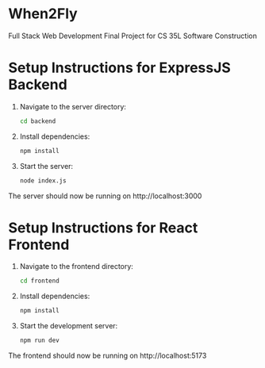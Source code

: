 # When2Fly
Full Stack Web Development Final Project for CS 35L Software Construction

# Setup Instructions for ExpressJS Backend
1. Navigate to the server directory:
    ```bash
    cd backend
    ```
2. Install dependencies:
    ```bash
    npm install
    ```
3. Start the server:
    ```bash
    node index.js
    ```

The server should now be running on http://localhost:3000

# Setup Instructions for React Frontend
1. Navigate to the frontend directory:
    ```bash
    cd frontend
    ```
2. Install dependencies:
    ```bash
    npm install
    ```
3. Start the development server:
    ```bash
    npm run dev
    ```

The frontend should now be running on http://localhost:5173